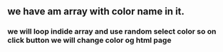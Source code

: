 ## we have am array with color name in it.

### we will loop indide array and use random select color so on click button we will change color og html page
